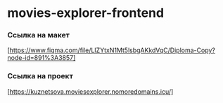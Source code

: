 # movies-explorer-frontend

### Ссылка на макет
[https://www.figma.com/file/LIZYtxN1Mt5lsbgAKkdVqC/Diploma-Copy?node-id=891%3A3857]

### Ссылка на проект
[https://kuznetsova.moviesexplorer.nomoredomains.icu/]

